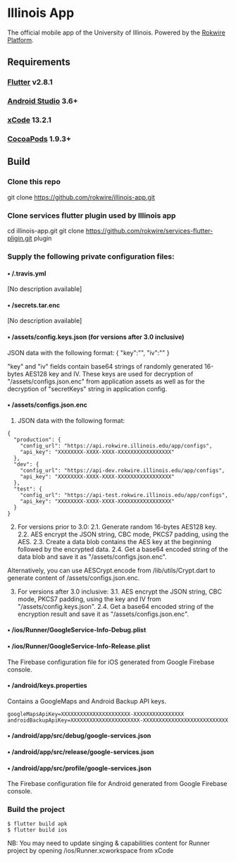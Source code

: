 # Illinois App
The official mobile app of the University of Illinois. Powered by the [Rokwire Platform](https://rokwire.org/).

## Requirements

### [Flutter](https://flutter.dev/docs/get-started/install) v2.8.1

### [Android Studio](https://developer.android.com/studio) 3.6+

### [xCode](https://apps.apple.com/us/app/xcode/id497799835) 13.2.1

### [CocoaPods](https://guides.cocoapods.org/using/getting-started.html) 1.9.3+


## Build


### Clone this repo
git clone https://github.com/rokwire/illinois-app.git

### Clone services flutter plugin used by Illinois app
cd illinois-app.git
git clone https://github.com/rokwire/services-flutter-pligin.git plugin

### Supply the following private configuration files:

#### • /.travis.yml
[No description available]


#### • /secrets.tar.enc
[No description available]

#### • /assets/config.keys.json (for versions after 3.0 inclusive)
JSON data with the following format:
{
	"key":"",
	"iv":""
}

"key" and "iv" fields contain base64 strings of randomly generated 16-bytes AES128 key and IV. These keys are used for decryption of "/assets/configs.json.enc" from application assets as well as for the decryption of "secretKeys" string in application config.

#### • /assets/configs.json.enc
1. JSON data with the following format:
```
{
  "production": {
    "config_url": "https://api.rokwire.illinois.edu/app/configs",
    "api_key": "XXXXXXXX-XXXX-XXXX-XXXXXXXXXXXXXXXXX"
  },
  "dev": {
    "config_url": "https://api-dev.rokwire.illinois.edu/app/configs",
    "api_key": "XXXXXXXX-XXXX-XXXX-XXXXXXXXXXXXXXXXX"
  },
  "test": {
    "config_url": "https://api-test.rokwire.illinois.edu/app/configs",
    "api_key": "XXXXXXXX-XXXX-XXXX-XXXXXXXXXXXXXXXXX"
  }
}
```
2. For versions prior to 3.0:
2.1. Generate random 16-bytes AES128 key.
2.2. AES encrypt the JSON string, CBC mode, PKCS7 padding, using the AES.
2.3. Create a data blob contains the AES key at the beginning followed by the encrypted data.
2.4. Get a base64 encoded string of the data blob and save it as "/assets/configs.json.enc".

Alternatively, you can use AESCrypt.encode from /lib/utils/Crypt.dart to generate content of /assets/configs.json.enc.

3. For versions after 3.0 inclusive:
3.1. AES encrypt the JSON string, CBC mode, PKCS7 padding, using the key and IV from "/assets/config.keys.json".
2.4. Get a base64 encoded string of the encryption result and save it as "/assets/configs.json.enc".

#### • /ios/Runner/GoogleService-Info-Debug.plist
#### • /ios/Runner/GoogleService-Info-Release.plist

The Firebase configuration file for iOS generated from Google Firebase console.

#### • /android/keys.properties
Contains a GoogleMaps and Android Backup API keys.
```
googleMapsApiKey=XXXXXXXXXXXXXXXXXXXXXX-XXXXXXXXXXXXXXXX
androidBackupApiKey=XXXXXXXXXXXXXXXXXXXXXX-XXXXXXXXXXXXXXXXXXXXXXXXXXX
```

#### • /android/app/src/debug/google-services.json
#### • /android/app/src/release/google-services.json
#### • /android/app/src/profile/google-services.json
The Firebase configuration file for Android generated from Google Firebase console.

### Build the project

```
$ flutter build apk
$ flutter build ios
```
NB: You may need to update singing & capabilities content for Runner project by opening /ios/Runner.xcworkspace from xCode

